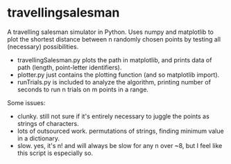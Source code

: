 # travellingsalesman
A travelling salesman simulator in Python. Uses numpy and matplotlib to plot the shortest distance between n randomly chosen points by testing all (necessary) possibilities.
- travellingSalesman.py plots the path in matplotlib, and prints data of path (length, point-letter identifiers).
- plotter.py just contains the plotting function (and so matplotlib import).
- runTrials.py is included to analyze the algorithm, printing number of seconds to run n trials on m points in a range.

Some issues:
- clunky. still not sure if it's entirely necessary to juggle the points as strings of characters.
- lots of outsourced work. permutations of strings, finding minimum value in a dictionary.
- slow. yes, it's n! and will always be slow for any n over ~8, but I feel like this script is especially so.
